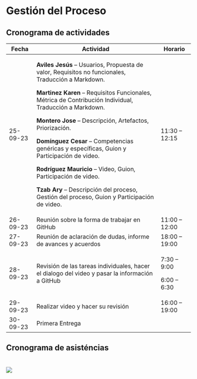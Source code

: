 # Gestión del Proceso

## Cronograma de actividades

| Fecha | Actividad | Horario |
|----------|----------|----------|
| 25-09-23    | <p>**Aviles Jesús** – Usuarios, Propuesta de valor, Requisitos no funcionales, Traducción a Markdown. <p>**Martinez Karen** – Requisitos Funcionales, Métrica de Contribución Individual, Traducción a Markdown. <p>**Montero Jose** – Descripción, Artefactos, Priorización. <p>**Domínguez Cesar** – Competencias genéricas y específicas, Guion y Participación de video. <p>**Rodríguez Mauricio** – Video, Guion, Participación de video. <p>**Tzab Ary** – Descripción del proceso, Gestión del proceso, Guion y Participación de video.    | 11:30 – 12:15   |
| 26-09-23    | Reunión sobre la forma de trabajar en GitHub   | 11:00 – 12:00  |
| 27-09-23    | Reunión de aclaración de dudas, informe de avances y acuerdos  | 18:00 – 19:00    |
| 28-09-23    | Revisión de las tareas individuales, hacer el dialogo del video y pasar la información a GitHub   | <p>7:30 – 9:00 <p>6:00 – 6:30  |
| 29-09-23    | Realizar video y hacer su revisión   | 16:00 – 19:00   |
| 30-09-23    | Primera Entrega   |

## Cronograma de asisténcias

![](https://33333.cdn.cke-cs.com/kSW7V9NHUXugvhoQeFaf/images/95056fd34f098ef8f389fd4557d1687e963521e14aea1040.png)
=======
